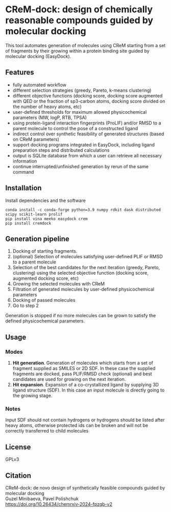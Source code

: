 # CReM-dock: design of chemically reasonable compounds guided by molecular docking

This tool automates generation of molecules using CReM starting from a set of fragments by their growing within a protein binding site guided by molecular docking (EasyDock).

## Features
- fully automated workflow
- different selection strategies (greedy, Pareto, k-means clustering)
- different objective functions (docking score, docking score augmented with QED or the fraction of sp3-carbon atoms, docking score divided on the number of heavy atoms, etc)
- user-defined thresholds for maximum allowed physicochemical parameters (MW, logP, RTB, TPSA)
- using protein-ligand interaction fingerprints (ProLIF) and/or RMSD to a parent molecule to control the pose of a constructed ligand
- indirect control over synthetic feasibility of generated structures (based on CReM parameters)
- support docking programs integrated in EasyDock, including ligand preparation steps and distributed calculations
- output is SQLite database from which a user can retrieve all necessary information 
- continue interrupted/unfinished generation by rerun of the same command

## Installation

Install dependencies and the software
```
conda install -c conda-forge python=3.9 numpy rdkit dask distributed scipy scikit-learn prolif
pip install vina meeko easydock crem
pip install cremdock
```

## Generation pipeline

1. Docking of starting fragments.
2. (optional) Selection of molecules satisfying user-defined PLIF or RMSD to a parent molecule
3. Selection of the best candidates for the next iteration (greedy, Pareto, clustering) using the selected objective function (docking score, augmented docking score, etc)
4. Growing the selected molecules with CReM
5. Filtration of generated molecules by user-defined physicochemical parameters
6. Docking of passed molecules
7. Go to step 2  

Generation is stopped if no more molecules can be grown to satisfy the defined physicochemical parameters.

## Usage

### Modes
1. **Hit generation**. Generation of molecules which starts from a set of fragment supplied as SMILES or 2D SDF. In these case the supplied fragments are docked, pass PLIF/RMSD check (optional) and best candidates are used for growing on the next iteration.
2. **Hit expansion**. Expansion of a co-crystallized ligand by supplying 3D ligand structure (SDF). In this case an input molecule is directly going to the growing stage.


### Notes

Input SDF should not contain hydrogens or hydrogens should be listed after heavy atoms, otherwise protected ids can be broken and will not be correctly transferred to child molecules

## License
GPLv3

## Citation
CReM-dock: de novo design of synthetically feasible compounds guided by molecular docking  
Guzel Minibaeva, Pavel Polishchuk  
https://doi.org/10.26434/chemrxiv-2024-fpzqb-v2

